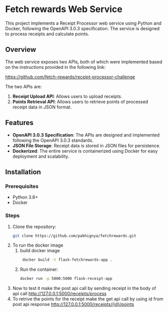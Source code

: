 # Fetch rewards Web Service

This project implements a Receipt Processor web service using Python and Docker, following the OpenAPI 3.0.3 specification. The service is designed to process receipts and calculate points.

## Overview

The web service exposes two APIs, both of which were implemented based on the instructions provided in the following link:

https://github.com/fetch-rewards/receipt-processor-challenge

The two APIs are:

1. **Receipt Upload API**: Allows users to upload receipts.
2. **Points Retrieval API**: Allows users to retrieve points of processed receipt data in JSON format.

## Features

- **OpenAPI 3.0.3 Specification**: The APIs are designed and implemented following the OpenAPI 3.0.3 standards.
- **JSON File Storage**: Receipt data is stored in JSON files for persistence.
- **Dockerized**: The entire service is containerized using Docker for easy deployment and scalability.

## Installation

### Prerequisites

- Python 3.8+
- Docker

### Steps

1. Clone the repository:
   ```bash
   git clone https://github.com/pabhignya/fetchrewards.git
2. To run the docker image
     1) build docker image
        ```bash
         docker build -t flask-fetchrewards-app .
     2) Run the container:
         ```bash
         docker run -p 5000:5000 flask-receipt-app
3. Now to test it make the post api call by sending receipt in the body of api call
     http://127.0.0.1:5000/receipts/process
4. To retrive the points for the receipt make the get api call by using id from post api response
     http://127.0.0.1:5000/receipts/{id}/points
